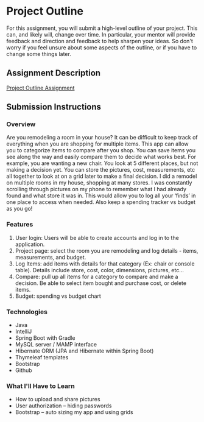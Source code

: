 # Project Outline
For this assignment, you will submit a high-level outline of your project. This can, and likely will, change over time. In particular, your mentor will provide feedback and direction and feedback to help sharpen your ideas. So don't worry if you feel unsure about some aspects of the outline, or if you have to change some things later.

## Assignment Description
[Project Outline Assignment](https://education.launchcode.org/liftoff/assignments/project-outline/)

## Submission Instructions

### Overview
Are you remodeling a room in your house? It can be difficult to keep track of everything when you are shopping for multiple items. This app can allow you to categorize items to compare after you shop. You can save items you see along the way and easily compare them to decide what works best. For example, you are wanting a new chair. You look at 5 different places, but not making a decision yet. You can store the pictures, cost, measurements, etc all together to look at on a grid later to make a final decision.
I did a remodel on multiple rooms in my house, shopping at many stores. I was constantly scrolling through pictures on my phone to remember what I had already found and what store it was in. This would allow you to log all your ‘finds’ in one place to access when needed. Also keep a spending tracker vs budget as you go!

### Features
1.	User login: Users will be able to create accounts and log in to the application.
2.	Project page: select the room you are remodeling and log details - items, measurements, and budget.
3.	Log Items: add items with details for that category (Ex: chair or console table). Details include store, cost, color, dimensions, pictures, etc…
4.	Compare: pull up all items for a category to compare and make a decision. Be able to select item bought and purchase cost, or delete items.
5.	Budget: spending vs budget chart

### Technologies
-	Java 
-	IntelliJ
-	Spring Boot with Gradle
-	MySQL server / MAMP interface
-	Hibernate ORM (JPA and Hibernate within Spring Boot)
-	Thymeleaf templates 
-	Bootstrap
-	Github

### What I'll Have to Learn
-	How to upload and share pictures
-	User authorization – hiding passwords
-	Bootstrap – auto sizing my app and using grids

